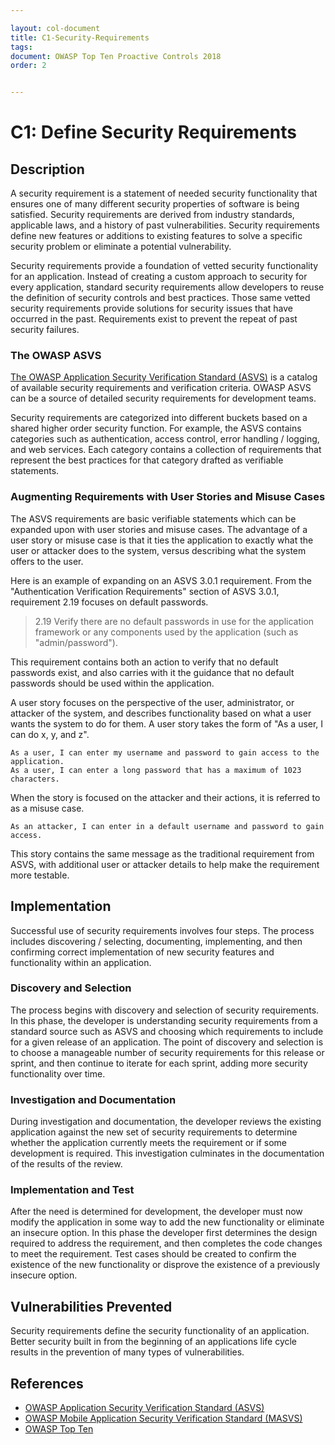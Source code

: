 ```yaml
---

layout: col-document
title: C1-Security-Requirements
tags: 
document: OWASP Top Ten Proactive Controls 2018
order: 2


---
```


# C1: Define Security Requirements

## Description

A security requirement is a statement of needed security functionality that ensures one of many different security properties of software is being satisfied. Security requirements are derived from industry standards, applicable laws, and a history of past vulnerabilities. Security requirements define new features or additions to existing features to solve a specific security problem or eliminate a potential vulnerability.

Security requirements provide a foundation of vetted security functionality for an application. Instead of creating a custom approach to security for every application, standard security requirements allow developers to reuse the definition of security controls and best practices. Those same vetted security requirements provide solutions for security issues that have occurred in the past. Requirements exist to prevent the repeat of past security failures.

### The OWASP ASVS
[The OWASP Application Security Verification Standard (ASVS)](https://www.owasp.org/index.php/Category:OWASP_Application_Security_Verification_Standard_Project) is a catalog of available security requirements and verification criteria. OWASP ASVS  can be a source of detailed security requirements for development teams.

Security requirements are categorized into different buckets based on a shared higher order security function. For example, the ASVS contains categories such as authentication, access control, error handling / logging, and web services. Each category contains a collection of requirements that represent the best practices for that category drafted as verifiable statements.

### Augmenting Requirements with User Stories and Misuse Cases

The ASVS requirements are basic verifiable statements which can be expanded upon with user stories and misuse cases. The advantage of a user story or misuse case is that it ties the application to exactly what the user or attacker does to the system, versus describing what the system offers to the user. 

Here is an example of expanding on an ASVS 3.0.1 requirement. From the "Authentication Verification Requirements" section of ASVS 3.0.1, requirement 2.19 focuses on default passwords.

> 2.19 Verify there are no default passwords in use for the application framework or any components used by the application (such as "admin/password").

This requirement contains both an action to verify that no default passwords exist, and also carries with it the guidance that no default passwords should be used within the application.

A user story focuses on the perspective of the user, administrator, or attacker of the system, and describes functionality based on what a user wants the system to do for them. A user story takes the form of "As a user, I can do x, y, and z".

    As a user, I can enter my username and password to gain access to the application.
    As a user, I can enter a long password that has a maximum of 1023 characters.

When the story is focused on the attacker and their actions, it is referred to as a misuse case.

    As an attacker, I can enter in a default username and password to gain access.
    

This story contains the same message as the traditional requirement from ASVS, with additional user or attacker details to help make the requirement more testable.

## Implementation
Successful use of security requirements involves four steps. The process includes discovering / selecting, documenting, implementing, and then confirming correct implementation of new security features and functionality within an application. 

### Discovery and Selection
The process begins with discovery and selection of security requirements. In this phase, the developer is understanding security requirements from a standard source such as ASVS and choosing which requirements to include for a given release of an application. The point of discovery and selection is to choose a manageable number of security requirements for this release or sprint, and then continue to iterate for each sprint, adding more security functionality over time.

### Investigation and Documentation
During investigation and documentation, the developer reviews the existing application against the new set of security requirements to determine whether the application currently meets the requirement or if some development is required. This investigation culminates in the documentation of the results of the review.

### Implementation and Test
After the need is determined for development, the developer must now modify the application in some way to add the new functionality or eliminate an insecure option. In this phase the developer first determines the design required to address the requirement, and then completes the code changes to meet the requirement. Test cases should be created to confirm the existence of the new functionality or disprove the existence of a previously insecure option.

## Vulnerabilities Prevented
Security requirements define the security functionality of an application. Better security built in from the beginning of an applications life cycle results in the prevention of many types of vulnerabilities. 

## References
* [OWASP Application Security Verification Standard (ASVS)](https://www.owasp.org/index.php/Category:OWASP_Application_Security_Verification_Standard_Project)
* [OWASP Mobile Application Security Verification Standard (MASVS)](https://github.com/OWASP/owasp-masvs)
* [OWASP Top Ten](https://www.owasp.org/index.php/Category:OWASP_Top_Ten_Project)
